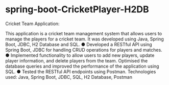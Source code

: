 # spring-boot-CricketPlayer-H2DB

Cricket Team Application:

This application is a cricket team management system that allows users to manage the players for a cricket team. It was
developed using Java, Spring Boot, JDBC, H2 Database and SQL.
  ● Developed a RESTful API using Spring Boot, JDBC for handling CRUD operations for players and matches.
  ● Implemented functionality to allow users to add new players, update player information, and delete players from
    the team. Optimised the database queries and improved the performance of the application using SQL.
  ● Tested the RESTful API endpoints using Postman.
 Technologies used: Java, Spring Boot, JDBC, SQL, H2 Database, Postman
